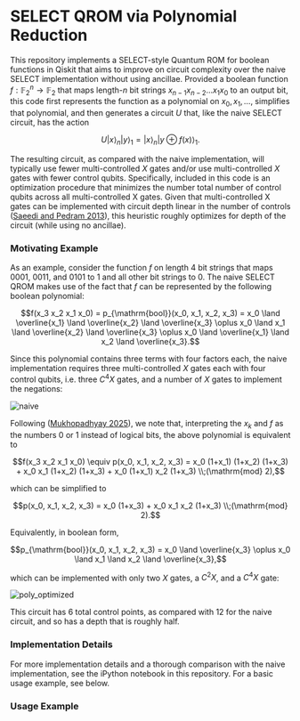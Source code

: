 # SELECT QROM via Polynomial Reduction
This repository implements a SELECT-style Quantum ROM for boolean functions in Qiskit that aims to improve on circuit complexity over the naive SELECT implementation without using ancillae. Provided a boolean function $f: \mathbb{F}_2^n \rightarrow \mathbb{F}_2$ that maps length-$`n`$ bit strings $`x_{n-1} x_{n-2}\ldots x_1 x_0`$ to an output bit, this code first represents the function as a polynomial on $x_0, x_1, \ldots$, simplifies that polynomial, and then generates a circuit $U$ that, like the naive SELECT circuit, has the action

$$U \left|x\right>_n \left|y\right>_1 = \left|x\right>_n \left|y \oplus f(x)\right>_1.$$

The resulting circuit, as compared with the naive implementation, will typically use fewer multi-controlled $X$ gates and/or use multi-controlled $X$ gates with fewer control qubits. Specifically, included in this code is an optimization procedure that minimizes the number total number of control qubits across all multi-controlled X gates. Given that multi-controlled X gates can be implemented with circuit depth linear in the number of controls ([Saeedi and Pedram 2013](http://arxiv.org/abs/1303.3557)), this heuristic roughly optimizes for depth of the circuit (while using no ancillae).

### Motivating Example

As an example, consider the function $f$ on length $4$ bit strings that maps $0001$, $0011$, and $0101$ to $1$ and all other bit strings to $0$. The naive SELECT QROM makes use of the fact that $f$ can be represented by the following boolean polynomial:

$$f(x_3 x_2 x_1 x_0) = p_{\mathrm{bool}}(x_0, x_1, x_2, x_3) = x_0 \land \overline{x_1} \land \overline{x_2} \land \overline{x_3} \oplus x_0 \land x_1 \land \overline{x_2} \land \overline{x_3}  \oplus x_0 \land \overline{x_1} \land x_2 \land \overline{x_3}.$$

Since this polynomial contains three terms with four factors each, the naive implementation requires three multi-controlled $X$ gates each with four control qubits, i.e. three $C^4X$ gates, and a number of $X$ gates to implement the negations:

![naive](https://github.com/user-attachments/assets/e04359ac-dd67-419a-b299-ea771710c473)

Following ([Mukhopadhyay 2025](https://www.nature.com/articles/s41598-025-95283-5)), we note that, interpreting the $x_k$ and $f$ as the numbers $0$ or $1$ instead of logical bits, the above polynomial is equivalent to

$$f(x_3 x_2 x_1 x_0) \equiv p(x_0, x_1, x_2, x_3) = x_0 (1+x_1) (1+x_2) (1+x_3) + x_0 x_1 (1+x_2) (1+x_3) + x_0 (1+x_1) x_2 (1+x_3) \\;(\mathrm{mod} 2),$$

which can be simplified to 

$$p(x_0, x_1, x_2, x_3) = x_0 (1+x_3) + x_0 x_1 x_2 (1+x_3) \\;(\mathrm{mod} 2).$$

Equivalently, in boolean form,

$$p_{\mathrm{bool}}(x_0, x_1, x_2, x_3) = x_0 \land \overline{x_3}  \oplus x_0 \land x_1 \land x_2 \land \overline{x_3},$$

which can be implemented with only two $X$ gates, a $C^2X$, and a $C^4X$ gate:

![poly_optimized](https://github.com/user-attachments/assets/b224ff40-d201-4011-9095-cfb5455138e6)


This circuit has $6$ total control points, as compared with $12$ for the naive circuit, and so has a depth that is roughly half.

### Implementation Details

For more implementation details and a thorough comparison with the naive implementation, see the iPython notebook in this repository. For a basic usage example, see below.

### Usage Example



